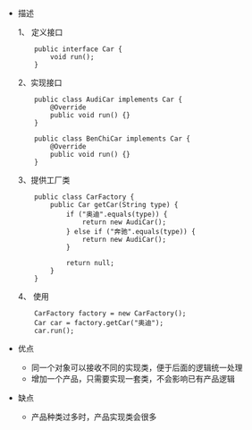 * 描述
    
    1、 定义接口
    ~~~
        public interface Car {
            void run();
        }
    ~~~
    
    2、实现接口
    ~~~
        public class AudiCar implements Car {
            @Override
            public void run() {}
        }
        
        public class BenChiCar implements Car {
            @Override
            public void run() {}
        }
    ~~~     
        
    3、提供工厂类
    ~~~
        public class CarFactory {
            public Car getCar(String type) {
                if ("奥迪".equals(type)) {
                    return new AudiCar();
                } else if ("奔驰".equals(type)) {
                    return new AudiCar();
                }
                
                return null;
            }
        }
    ~~~
  
    4、 使用
    ~~~
        CarFactory factory = new CarFactory();
        Car car = factory.getCar("奥迪");
        car.run();
    ~~~
        
* 优点  
    * 同一个对象可以接收不同的实现类，便于后面的逻辑统一处理  
    * 增加一个产品，只需要实现一套类，不会影响已有产品逻辑
    
* 缺点  
    * 产品种类过多时，产品实现类会很多       